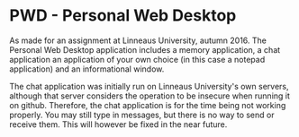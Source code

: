 # PWD - Personal Web Desktop

As made for an assignment at Linneaus University, autumn 2016. The Personal Web Desktop application includes a memory 
application, a chat application an application of your own choice (in this case a notepad application) and an informational window. 

The chat application was initially run on Linneaus University's own servers, although that server considers the operation to
 be insecure when running it on github. Therefore, the chat application is for the time being not working properly. You may still type in messages,
 but there is no way to send or receive them. This will however be fixed in the near future.